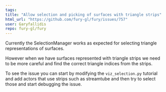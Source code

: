 ```yaml
---
tags: 
title: "Allow selection and picking of surfaces with triangle strips"
html_url: "https://github.com/fury-gl/fury/issues/757"
user: Garyfallidis
repo: fury-gl/fury
---
```


Currently the SelectionManager works as expected for selecting triangle representations of surfaces.

However when we have surfaces represented with triangle strips we need to be more careful and find the correct triangle indices from the strips.

To see the issue you can start by modifying the ``viz_selection.py`` tutorial and add actors that use strips such as streamtube and then try to select those and start debugging the issue. 



